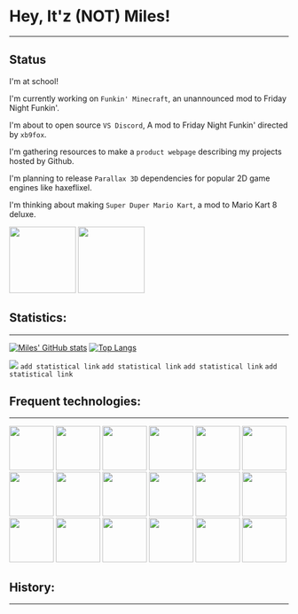 # Hey, It'z (NOT) Miles!
___
## Status
I'm at school!

I'm currently working on `Funkin' Minecraft`, an unannounced mod to Friday Night Funkin'.

I'm about to open source `VS Discord`, A mod to Friday Night Funkin' directed by `xb9fox`.

I'm gathering resources to make a `product webpage` describing my projects hosted by Github.

I'm planning to release `Parallax 3D` dependencies for popular 2D game engines like haxeflixel.

I'm thinking about making `Super Duper Mario Kart`, a mod to Mario Kart 8 deluxe.

<img src="https://user-images.githubusercontent.com/95124554/196528327-13ed7819-952f-4328-90a2-d7d3a41e1daa.png" width="120"> <img src="https://user-images.githubusercontent.com/95124554/196529008-8554ffc5-8428-409f-80a4-b9f5d43af12c.jpg" width="120">



## Statistics:
______


[![Miles' GitHub stats](https://github-readme-stats.vercel.app/api?username=itz-miles&amp;show_icons=true&amp;title_color=fff&amp;icon_color=79ff97&amp;text_color=C9D1D9&amp;bg_color=21262D&show_icons=true&count_private=true)](https://github.com/anuraghazra/github-readme-stats) [![Top Langs](https://github-readme-stats.vercel.app/api/top-langs/?username=itz-miles&amp;show_icons=true&amp;title_color=fff&amp;icon_color=79ff97&amp;text_color=C9D1D9&amp;bg_color=21262D&count_private=true)](https://github.com/anuraghazra/github-readme-stats) 

![](https://komarev.com/ghpvc/?username=itz-miles&label=profile+views:) `add statistical link` `add statistical link` `add statistical link` `add statistical link`


## Frequent technologies:
______
<p>
  <img src="https://user-images.githubusercontent.com/95124554/191063284-1381c6be-38db-4d61-915e-1703009843b9.svg" width="80">
  <img src="https://user-images.githubusercontent.com/95124554/191063288-7796e55e-5ed3-4d11-8fa8-d93ee102b58b.svg" width="80"> 
  <img src="https://user-images.githubusercontent.com/95124554/191063293-b7c76e95-cebf-4c4b-b158-a24715c6b0f2.svg" width="80"> 
  <img src="https://user-images.githubusercontent.com/95124554/191063294-45b4eaf9-9019-4293-9a34-2bac5a5f6c8f.svg" width="80"> 
  <img src="https://user-images.githubusercontent.com/95124554/191063295-5bf51753-cd13-4a09-b734-1e8f8da38780.svg" width="80"> 
  <img src="https://user-images.githubusercontent.com/95124554/191063298-8e808d28-0a7f-46a1-a859-29e00c43c3c2.svg" width="80"> 
  <img src="https://user-images.githubusercontent.com/95124554/191063303-3512cc5c-9cb7-4206-9943-556764652d3f.svg" width="80"> 
  <img src="https://user-images.githubusercontent.com/95124554/191063307-965fb282-27f4-4384-a49d-cd00f32e0f5b.svg" width="80"> 
  <img src="https://user-images.githubusercontent.com/95124554/191063309-f98d13cf-f257-4a6d-8fbc-5ba661829671.svg" width="80"> 
  <img src="https://user-images.githubusercontent.com/95124554/191080400-6ed4f4d9-c088-4f6d-849f-f2b1f2316177.png" width="80"> 
  <img src="https://www.mineimator.com/images/logo.png" width="80"> 
  <img src= "https://user-images.githubusercontent.com/95124554/191087697-da536393-9993-4aea-bc8b-a1a2d7021b92.png" width="80">
  <img src= "https://avatars3.githubusercontent.com/u/684879?s=400&amp;v=4" width="80">
  <img src= "https://git-scm.com/images/logos/downloads/Git-Icon-1788C.png" width="80">
  <img src= "https://play-lh.googleusercontent.com/_CU4h5rfQgeRP6Lvja2rVD47Xrk_rWg0j2YWBlUp03ooAWdSvp0EqJ0tHI_8nkq1qdc=w240-h480-rw" width="80">
  <img src= "https://upload.wikimedia.org/wikipedia/commons/thumb/5/53/Audacity.svg/1024px-Audacity.svg.png" width="80">
  <img src= "https://upload.wikimedia.org/wikipedia/commons/thumb/4/40/Adobe_Premiere_Pro_CC_icon.svg/2101px-Adobe_Premiere_Pro_CC_icon.svg.png" width="80">
  <img src= "https://static.techspot.com/images2/downloads/topdownload/2021/04/2021-04-07-ts3_thumbs-8ba.png" width="80">
</p>


## History:
_____
